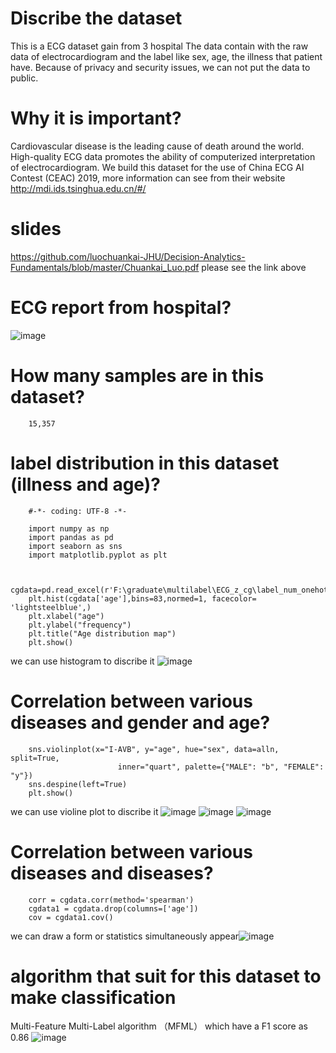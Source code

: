 # Discribe the dataset
This is a ECG dataset gain from 3 hospital
The data contain with the raw data of electrocardiogram and the label like sex, age, the illness that patient have.
Because of privacy and security issues, we can not put the data to public.
# Why it is important?
Cardiovascular disease is the leading cause of death around the world. High-quality ECG data promotes the ability of computerized interpretation of electrocardiogram. We build this dataset for the use of China ECG AI Contest (CEAC) 2019, more information can see from their website http://mdi.ids.tsinghua.edu.cn/#/
# slides
https://github.com/luochuankai-JHU/Decision-Analytics-Fundamentals/blob/master/Chuankai_Luo.pdf
please see the link above
# ECG report from hospital?
![image](https://github.com/luochuankai-JHU/Decision-Analytics-Fundamentals/blob/master/image/report.jpg)

# How many samples are in this dataset?
		15,357
		
# label distribution in this dataset (illness and age)?


		#-*- coding: UTF-8 -*-

		import numpy as np
		import pandas as pd 
		import seaborn as sns
		import matplotlib.pyplot as plt


		cgdata=pd.read_excel(r'F:\graduate\multilabel\ECG_z_cg\label_num_onehot.xlsx',sheet_name='Sheet2')
		plt.hist(cgdata['age'],bins=83,normed=1, facecolor= 'lightsteelblue',)
		plt.xlabel("age")
		plt.ylabel("frequency")
		plt.title("Age distribution map")
		plt.show()
we can use histogram to discribe it	
![image](https://github.com/luochuankai-JHU/Decision-Analytics-Fundamentals/blob/master/image/agedistribution.jpg)
		
# Correlation between various diseases and gender and age?	

		sns.violinplot(x="I-AVB", y="age", hue="sex", data=alln, split=True,
							inner="quart", palette={"MALE": "b", "FEMALE": "y"}) 
		sns.despine(left=True)
		plt.show()
we can use violine plot to discribe it
![image](https://github.com/luochuankai-JHU/Decision-Analytics-Fundamentals/blob/master/image/disease1.jpg)
![image](https://github.com/luochuankai-JHU/Decision-Analytics-Fundamentals/blob/master/image/disease2.jpg)
![image](https://github.com/luochuankai-JHU/Decision-Analytics-Fundamentals/blob/master/image/disease3.jpg)
# Correlation between various diseases and diseases?

		corr = cgdata.corr(method='spearman')  
		cgdata1 = cgdata.drop(columns=['age'])
		cov = cgdata1.cov() 
we can draw a form
or statistics simultaneously appear![image](https://github.com/luochuankai-JHU/Decision-Analytics-Fundamentals/blob/master/image/corr.png)
# algorithm that suit for this dataset to make classification
Multi-Feature Multi-Label algorithm
（MFML）
which have a F1 score as 0.86
![image](https://github.com/luochuankai-JHU/Decision-Analytics-Fundamentals/blob/master/image/algr.png)
